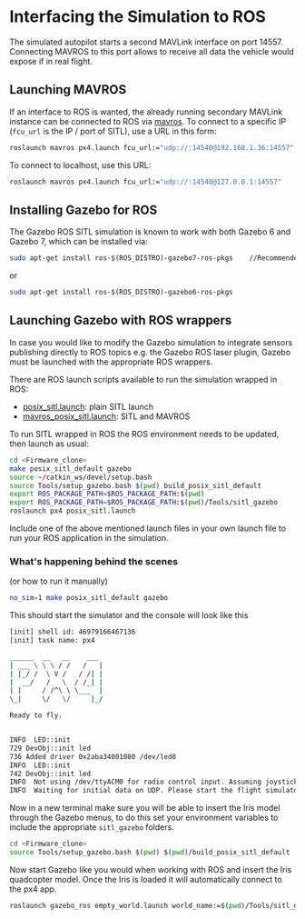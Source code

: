 # Interfacing the Simulation to ROS

The simulated autopilot starts a second MAVLink interface on port 14557. Connecting MAVROS to this port allows to receive all data the vehicle would expose if in real flight.

## Launching MAVROS

If an interface to ROS is wanted, the already running secondary MAVLink instance can be connected to ROS via [mavros](ros-mavros-offboard.md). To connect to a specific IP (`fcu_url` is the IP / port of SITL), use a URL in this form:

<div class="host-code"></div>

```sh
roslaunch mavros px4.launch fcu_url:="udp://:14540@192.168.1.36:14557"
```

To connect to localhost, use this URL:

<div class="host-code"></div>

```sh
roslaunch mavros px4.launch fcu_url:="udp://:14540@127.0.0.1:14557"
```


## Installing Gazebo for ROS

The Gazebo ROS SITL simulation is known to work with both Gazebo 6 and Gazebo 7, which can be installed via:

```sh
sudo apt-get install ros-$(ROS_DISTRO)-gazebo7-ros-pkgs    //Recommended
```
or
```sh
sudo apt-get install ros-$(ROS_DISTRO)-gazebo6-ros-pkgs
```

## Launching Gazebo with ROS wrappers

In case you would like to modify the Gazebo simulation to integrate sensors publishing directly to ROS topics e.g. the Gazebo ROS laser plugin, Gazebo must be launched with the appropriate ROS wrappers.

There are ROS launch scripts available to run the simulation wrapped in ROS:

  * [posix_sitl.launch](https://github.com/PX4/Firmware/blob/master/launch/posix_sitl.launch): plain SITL launch
  * [mavros_posix_sitl.launch](https://github.com/PX4/Firmware/blob/master/launch/mavros_posix_sitl.launch): SITL and MAVROS

To run SITL wrapped in ROS the ROS environment needs to be updated, then launch as usual:

```sh
cd <Firmware_clone>
make posix_sitl_default gazebo
source ~/catkin_ws/devel/setup.bash
source Tools/setup_gazebo.bash $(pwd) build_posix_sitl_default
export ROS_PACKAGE_PATH=$ROS_PACKAGE_PATH:$(pwd)
export ROS_PACKAGE_PATH=$ROS_PACKAGE_PATH:$(pwd)/Tools/sitl_gazebo
roslaunch px4 posix_sitl.launch
```

Include one of the above mentioned launch files in your own launch file to run your ROS application in the simulation.

### What's happening behind the scenes

(or how to run it manually)

```sh
no_sim=1 make posix_sitl_default gazebo
```

This should start the simulator and the console will look like this


```sh
[init] shell id: 46979166467136
[init] task name: px4

______  __   __    ___
| ___ \ \ \ / /   /   |
| |_/ /  \ V /   / /| |
|  __/   /   \  / /_| |
| |     / /^\ \ \___  |
\_|     \/   \/     |_/

Ready to fly.


INFO  LED::init
729 DevObj::init led
736 Added driver 0x2aba34001080 /dev/led0
INFO  LED::init
742 DevObj::init led
INFO  Not using /dev/ttyACM0 for radio control input. Assuming joystick input via MAVLink.
INFO  Waiting for initial data on UDP. Please start the flight simulator to proceed..
```

Now in a new terminal make sure you will be able to insert the Iris model through the Gazebo menus, to do this set your environment variables to include the appropriate `sitl_gazebo` folders.

```sh
cd <Firmware_clone>
source Tools/setup_gazebo.bash $(pwd) $(pwd)/build_posix_sitl_default
```

Now start Gazebo like you would when working with ROS and insert the Iris quadcopter model. Once the Iris is loaded it will automatically connect to the px4 app.

```sh
roslaunch gazebo_ros empty_world.launch world_name:=$(pwd)/Tools/sitl_gazebo/worlds/iris.world
```
